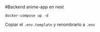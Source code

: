 #Backend anime-app en nest

```
docker-compose up -d
```

Copiar el ```.env.template``` y renombrarlo a ```.env```

